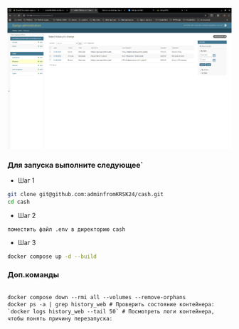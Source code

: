 
![img](./img/history.png)

### Для запуска выполните следующее`
- Шаг 1
```bash
git clone git@github.com:adminfromKRSK24/cash.git
cd cash
```
- Шаг 2 
```
поместить файл .env в директорию cash
```
- Шаг 3
```bash
docker compose up -d --build
```

### Доп.команды
```commandline

docker compose down --rmi all --volumes --remove-orphans
docker ps -a | grep history_web # Проверить состояние контейнера:
`docker logs history_web --tail 50` # Посмотреть логи контейнера, чтобы понять причину перезапуска:

```